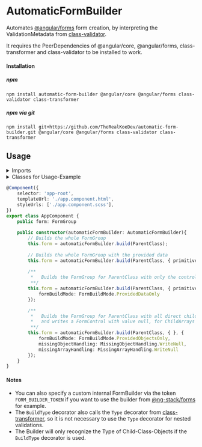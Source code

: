 # AutomaticFormBuilder

Automates [@angular/forms](https://www.npmjs.com/package/@angular/forms) form creation,
by interpreting the ValidationMetadata from [class-validator](https://www.npmjs.com/package/class-validator).

It requires the PeerDependencies of @angular/core, @angular/forms, class-transformer and class-validator to be installed to work.

#### Installation

##### npm
````
npm install automatic-form-builder @angular/core @angular/forms class-validator class-transformer
````

##### npm via git
````
npm install git+https://github.com/TheRealKoeDev/automatic-form-builder.git @angular/core @angular/forms class-validator class-transformer
````

## Usage

<details>
<summary>Imports</summary>
    
```typescript
import { FormGroup } from '@angular/forms';
import { 
    AutomaticFormBuilder,
    BuildType,
    FormBuildMode,
    MissingArrayHandling,
    MissingObjectHandling
} from 'automatic-form-builder'
import { 
    IsArray,
    IsNotEmpty,
    IsString,
    ValidateNested
} from "class-validator";
```
</details>
<details>
<summary>Classes for Usage-Example</summary>
    
```typescript
class ChildClass {
    @IsString()
    public testPropety: string;
}

class ParentClass {
    // Does not build this property, because it has no Decorator from class-validator 
    public unbuildProperty: unknown;
    
    @IsString()
    public primitiveProperty: string;
    
    @IsArray()
    @IsString({ each: true })
    public primitiveArrayProperty: string[];
    
    @IsNotEmpty()
    @ValidateNested()
    @BuildType(() => ChildClass)
    public objectProperty: ChildClass;    
   
    @ValidateNested({ each: true })
    @IsArray()
    @BuildType(() => ChildClass)
    public objectArrayProperty: ChildClass[];
}
```
</details>

```typescript
@Component({
    selector: 'app-root',
    templateUrl: './app.component.html',
    styleUrls: ['./app.component.scss'],
})
export class AppComponent {
    public form: FormGroup
    
    public constructor(automaticFormBuilder: AutomaticFormBuilder){
        // Builds the whole FormGroup
        this.form = automaticFormBuilder.build(ParentClass);
        
        // Builds the whole FormGroup with the provided data
        this.form = automaticFormBuilder.build(ParentClass, { primitiveProperty: 'some text' });
        
        /**
         *   Builds the FormGroup for ParentClass with only the control for 'primitiveProperty'
         **/ 
        this.form = automaticFormBuilder.build(ParentClass, { primitiveProperty: 'some other text' }, {
            formBuildMode: FormBuildMode.ProvidedDataOnly
        });

        /**
         *   Builds the FormGroup for ParentClass with all direct child controls,  
         *   and writes a FormControl with value null, for ChildArrays and ChildObjects that are not provided in the data.
         **/ 
        this.form = automaticFormBuilder.build(ParentClass, { }, {
            formBuildMode: FormBuildMode.ProvidedObjectsOnly,
            missingObjectHandling: MissingObjectHandling.WriteNull,
            missingArrayHandling: MissingArrayHandling.WriteNull
        });
    }
}

```

#### Notes 
- You can also specify a custom internal FormBuilder via the token `FORM_BUILDER_TOKEN` if you want to use the builder from [@ng-stack/forms](https://www.npmjs.com/package/@ng-stack/forms) for example.
- The `BuildType` decorator also calls the `Type` decorator from [class-transformer](https://www.npmjs.com/package/class-transformer), so it is not necessary to use the `Type` decorator for nested validations.
- The Builder will only recognize the Type of Child-Class-Objects if the `BuildType` decorator is used.

